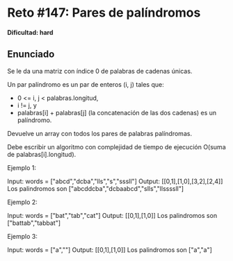# Reto #147: Pares de palíndromos

#### Dificultad: hard

## Enunciado

Se le da una matriz con índice 0 de palabras de cadenas únicas.

Un par palíndromo es un par de enteros (i, j) tales que:

- 0 <= i, j < palabras.longitud,
- i != j, y
- palabras[i] + palabras[j] (la concatenación de las dos cadenas) es un palíndromo.

Devuelve un array con todos los pares de palabras palíndromas.

Debe escribir un algoritmo con complejidad de tiempo de ejecución O(suma de palabras[i].longitud).

Ejemplo 1:

Input: words = ["abcd","dcba","lls","s","sssll"]
Output: [[0,1],[1,0],[3,2],[2,4]]
Los palindromos son ["abcddcba","dcbaabcd","slls","llssssll"]

Ejemplo 2:

Input: words = ["bat","tab","cat"]
Output: [[0,1],[1,0]]
Los palindromos son ["battab","tabbat"]

Ejemplo 3:

Input: words = ["a",""]
Output: [[0,1],[1,0]]
Los palindromos son ["a","a"]
